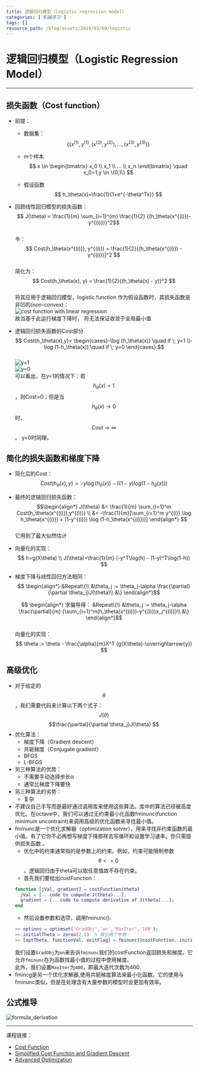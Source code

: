 ```yaml
---
title: 逻辑回归模型（logistic regression model）
categories: ['机器学习']
tags: []
resource_path: /blog/assets/2019/03/09/logistic
---
```


<script type="text/javascript" async src="https://cdn.mathjax.org/mathjax/latest/MathJax.js?config=TeX-MML-AM_CHTML"> </script>

逻辑回归模型（Logistic Regression Model）
===

---

损失函数（Cost function）
---

* 前提：
  * 数据集：
    $$ \{ (x^{(1)},y^{(1)}, (x^{(2)},y^{(2)}) ,..., (x^{(3)},y^{(3)}) \}$$

  * m个样本
  $$ x \in
  \begin{bmatrix}
  x_0 \\ x_1 \\ ... \\ x_n
  \end{bmatrix} \quad x_0=1,y \in \{0,1\} $$
  * 假设函数
  $$ h_\theta(x)=\frac{1}{1+e^{-\theta^Tx}} $$

* 回顾线性回归模型的损失函数：  
  $$ J(\theta) = \frac{1}{m} \sum_{i=1}^{m} \frac{1}{2} {(h_\theta(x^{(i)})-y^{(i)})}^2$$  
  令：  
  $$ Cost(h_\theta(x^{(i)}), y^{(i)}) = \frac{1}{2}{(h_\theta(x^{(i)}) - y^{(i)})}^2 $$  
  简化为：  
  $$ Cost(h_\theta(x), y) = \frac{1}{2}{(h_\theta(x) - y)}^2 $$  
  将其应用于逻辑回归模型，logistic function 作为假设函数时，其损失函数是非凹的(non-convex)：    
  ![cost function with linear regression]({{page.resource_path}}/cost_linear.png
   "cost function with linear regression")  
  故当基于此运行梯度下降时， 将无法保证收敛于全局最小值

* 逻辑回归损失函数的Cost部分  
  $$ Cost(h_\theta(x),y)=
  \begin{cases}-\log (h_\theta(x)) \quad if \; y=1 \\- \log (1-h_\theta(x)) \quad if \; y=0
  \end{cases} $$  
  ![y=1]({{page.resource_path}}/y=1.png)  
  ![y=0]({{page.resource_path}}/y=0.png)  
  可以看出，在y=1的情况下：若 $$ h_\theta(x)=1 $$ ，则Cost=0；但是当 $$h_\theta(x) \to 0$$  时，$$ Cost \to \infty $$ 。 y=0时同理。

简化的损失函数和梯度下降
---

* 简化后的Cost：  
  $$ Cost(h_\theta(x), y)=-y\log(h_\theta(x)) - ((1-y)log(1-h_\theta(x))) $$
* 最终的逻辑回归损失函数：  
  $$\begin{align*}
  J(\theta)
  &= \frac{1}{m} \sum_{i=1}^m Cost(h_\theta(x^{(i)}),y^{(i)}) \\
  &= -\frac{1}{m}[\sum_{i=1}^m y^{(i)} \log h_\theta(x^{(i)}) + (1-y^{(i)}) \log (1-h_\theta(x^{(i)}))]
  \end{align*} $$  
  它用到了最大似然估计
* 向量化的实现：
  $$ h=g(X\theta) \\
  J(\theta)=\frac{1}{m} (-y^T\log(h) - (1-y)^T\log(1-h)) $$
* 梯度下降与线性回归方法相同：  
  $$
  \begin{align*}
  &Repeat\{\\
    &\theta_j := \theta_j-\alpha \frac{\partial}{\partial \theta_j}J(\theta)\\
  &\}
  \end{align*}$$

  $$
  \begin{align*}  
  求偏导得：  
  &Repeat\{\\
    &\theta_j := \theta_j-\alpha \frac{\partial}{m}
    {\sum_{i=1}^m(h_\theta(x^{(i)})-y^{(i)})x_j^{(i)}}\\
  &\}
  \end{align*}$$  
  向量化的实现：  
  $$ \theta := \theta - \frac{\alpha}{m}X^T (g(X\theta)-\overrightarrow{y}) $$

高级优化
---

* 对于给定的$$\theta$$，我们需要代码来计算以下两个式子：  
  $$ J(\theta)$$
  $$\frac{\partial}{\partial \theta_j}J(\theta) $$
* 优化算法：
  * 梯度下降（Gradient descent）
  * 共轭梯度（Conjugate gradient）
  * BFGS
  * L-BFGS
* 另三种算法的优势：
  * 不需要手动选择步长α
  * 通常比梯度下降要快
* 另三种算法的劣势：
  * 复杂
* 不建议自己手写而是最好通过调用库来使用这些算法。库中的算法已经被高度优化。在octave中，我们可以通过无约束最小化函数fminunc(function minimum uncontraint)来调用高级的优化函数来寻找最小值。
* fminunc是一个优化求解器（optimization solver），用来寻找非约束函数的最小值。有了它你不必再想写梯度下降那样去写循环和设置学习速率。你只需提供损失函数  。
  * 优化中的约束通常指的是参数上的约束。例如，约束可能限制参数$$\theta <= 0$$。逻辑回归由于theta可以取任意值故不存在约束。
  * 首先我们要给出costFunction：  
  ```MATLAB
  function [jVal, gradient] = costFunction(theta)
    jVal = [...code to compute J(theta)...];
    gradient = [...code to compute derivative of J(theta)...];
  end
  ```  
  * 然后设置参数和选项，调用fminunc():  
  ```MATLAB
  >> options = optimset('GradObj','on','MaxIter','100');
  >> initialTheta = zeros(2,1)  % 最少两个参数
  >> [optTheta, functionVal, exitFlag] = fminunc(@costFunction, initialTheta, options)
  ```  
  我们设置```GradObj```为```on```来告诉```fminunc```我们的costFunction返回损失和梯度。它允许```fminunc```在为函数找最小值的过程中使用梯度。  
  此外，我们设置```MaxIter```为```400```，即最大迭代次数为400.
* fmincg是另一个优化求解器,使用共轭梯度算法来最小化函数。它的使用与fminunc类似，但是在处理含有大量参数的模型时会更加有效率。

公式推导
---

![formula_derivation]({{page.resource_path}}/formula_derivation.png)

- - -
课程链接：  
* [Cost Function](https://www.coursera.org/learn/machine-learning/lecture/1XG8G/cost-function)
* [Simplified Cost Function and Gradient Descent](https://www.coursera.org/learn/machine-learning/lecture/MtEaZ/simplified-cost-function-and-gradient-descent)
* [Advanced Optimization](https://www.coursera.org/learn/machine-learning/lecture/licwf/advanced-optimization)
